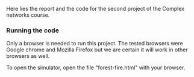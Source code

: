 Here lies the report and the code for the second project of the Complex networks course.

### Running the code

Only a browser is needed to run this project.
The tested browsers were Google chrome and Mozilla Firefox but we are certain it will work in other browsers as well.

To open the simulator, open the file "forest-fire.html" with your browser.
